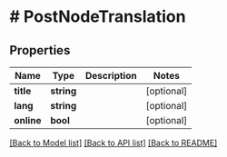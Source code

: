 # # PostNodeTranslation

## Properties

Name | Type | Description | Notes
------------ | ------------- | ------------- | -------------
**title** | **string** |  | [optional]
**lang** | **string** |  | [optional]
**online** | **bool** |  | [optional]

[[Back to Model list]](../../README.md#models) [[Back to API list]](../../README.md#endpoints) [[Back to README]](../../README.md)
